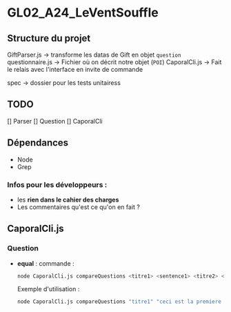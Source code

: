 # GL02_A24_LeVentSouffle

## Structure du projet
GiftParser.js -> transforme les datas de Gift en objet `question`
questionnaire.js -> Fichier où on décrit notre objet (`POI`)
CaporalCli.js -> Fait le relais avec l'interface en invite de commande

spec -> dossier pour les tests unitairess

## TODO
[] Parser
[] Question
[] CaporalCli

## Dépendances 
- Node
- Grep

### Infos pour les développeurs :
- les **rien dans le cahier des charges**
- Les commentaires qu'est ce qu'on en fait ?

## CaporalCli.js 
### Question
- **equal** : commande : 
    ```bash
    node CaporalCli.js compareQuestions <titre1> <sentence1> <titre2> <sentence2>
    ```  
    Exemple d'utilisation : 
    ```bash
    node CaporalCli.js compareQuestions "titre1" "ceci est la premiere question" "titre1" "ceci est la premiere question"
    ```
